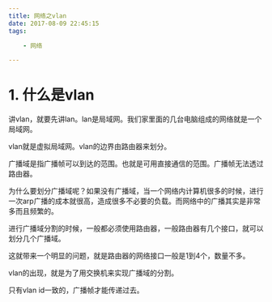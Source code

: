 ```yaml
---
title: 网络之vlan
date: 2017-08-09 22:45:15
tags:

	- 网络

---
```


# 1. 什么是vlan

讲vlan，就要先讲lan。lan是局域网。我们家里面的几台电脑组成的网络就是一个局域网。

vlan就是虚拟局域网。vlan的边界由路由器来划分。

广播域是指广播帧可以到达的范围。也就是可用直接通信的范围。广播帧无法透过路由器。

为什么要划分广播域呢？如果没有广播域，当一个网络内计算机很多的时候，进行一次arp广播的成本就很高，造成很多不必要的负载。而网络中的广播其实是非常多而且频繁的。

进行广播域分割的时候，一般都必须使用路由器，一般路由器有几个接口，就可以划分几个广播域。

这就带来一个明显的问题，就是路由器的网络接口一般是1到4个，数量不多。

vlan的出现，就是为了用交换机来实现广播域的分割。

只有vlan id一致的，广播帧才能传递过去。





